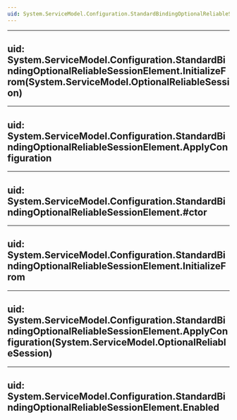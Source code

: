 ```yaml
---
uid: System.ServiceModel.Configuration.StandardBindingOptionalReliableSessionElement
---
```


---
uid: System.ServiceModel.Configuration.StandardBindingOptionalReliableSessionElement.InitializeFrom(System.ServiceModel.OptionalReliableSession)
---

---
uid: System.ServiceModel.Configuration.StandardBindingOptionalReliableSessionElement.ApplyConfiguration
---

---
uid: System.ServiceModel.Configuration.StandardBindingOptionalReliableSessionElement.#ctor
---

---
uid: System.ServiceModel.Configuration.StandardBindingOptionalReliableSessionElement.InitializeFrom
---

---
uid: System.ServiceModel.Configuration.StandardBindingOptionalReliableSessionElement.ApplyConfiguration(System.ServiceModel.OptionalReliableSession)
---

---
uid: System.ServiceModel.Configuration.StandardBindingOptionalReliableSessionElement.Enabled
---

